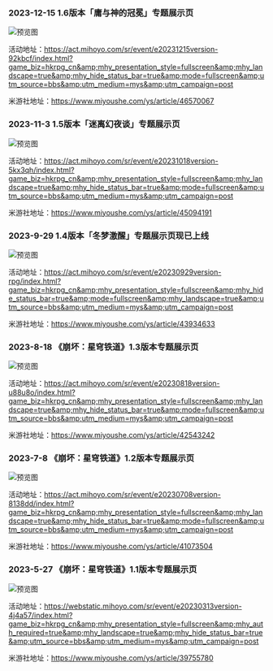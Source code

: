 ### 2023-12-15 1.6版本「庸与神的冠冕」专题展示页

![预览图](https://upload-bbs.miyoushe.com/upload/2023/12/14/288909600/8121077f7e5c168e04ffb05203f7e668_8148881610182026936.jpg)

活动地址：https://act.mihoyo.com/sr/event/e20231215version-92kbcf/index.html?game_biz=hkrpg_cn&amp;mhy_presentation_style=fullscreen&amp;mhy_landscape=true&amp;mhy_hide_status_bar=true&amp;mode=fullscreen&amp;utm_source=bbs&amp;utm_medium=mys&amp;utm_campaign=post

米游社地址：https://www.miyoushe.com/ys/article/46570067



### 2023-11-3 1.5版本「迷离幻夜谈」专题展示页

![预览图](https://upload-bbs.miyoushe.com/upload/2023/11/02/288909600/e19403a9da1e50ce7c129dfe961da8d9_5645192299010372689.jpg)

活动地址：https://act.mihoyo.com/sr/event/e20231018version-5kx3qh/index.html?game_biz=hkrpg_cn&amp;mhy_presentation_style=fullscreen&amp;mhy_landscape=true&amp;mhy_hide_status_bar=true&amp;mode=fullscreen&amp;utm_source=bbs&amp;utm_medium=mys&amp;utm_campaign=post

米游社地址：https://www.miyoushe.com/ys/article/45094191


### 2023-9-29 1.4版本「冬梦激醒」专题展示页现已上线

![预览图](https://upload-bbs.miyoushe.com/upload/2023/09/28/288909600/c2455242d308e511c7cffec51ea61f4f_7785947778194388456.jpg)

活动地址：https://act.mihoyo.com/sr/event/e20230929version-rpg/index.html?game_biz=hkrpg_cn&amp;mhy_presentation_style=fullscreen&amp;mhy_hide_status_bar=true&amp;mode=fullscreen&amp;mhy_landscape=true&amp;utm_source=bbs&amp;utm_medium=mys&amp;utm_campaign=post

米游社地址：https://www.miyoushe.com/ys/article/43934633


### 2023-8-18 《崩坏：星穹铁道》1.3版本专题展示页

![预览图](https://upload-bbs.miyoushe.com/upload/2023/08/17/288909600/016660d5ef7ceb8b9fd2cc4bee0831d4_6125956920665134093.png)

活动地址：https://act.mihoyo.com/sr/event/e20230818version-u88u8o/index.html?game_biz=hkrpg_cn&amp;mhy_presentation_style=fullscreen&amp;mhy_landscape=true&amp;mhy_hide_status_bar=true&amp;mode=fullscreen&amp;utm_source=bbs&amp;utm_medium=mys&amp;utm_campaign=post

米游社地址：https://www.miyoushe.com/ys/article/42543242


### 2023-7-8 《崩坏：星穹铁道》1.2版本专题展示页

![预览图](https://upload-bbs.miyoushe.com/upload/2023/07/07/288909600/544be27c242785e1f324d60606611be4_4045233114088325082.png)

活动地址：https://act.mihoyo.com/sr/event/e20230708version-8138dd/index.html?game_biz=hkrpg_cn&amp;mhy_presentation_style=fullscreen&amp;mhy_landscape=true&amp;mhy_hide_status_bar=true&amp;mode=fullscreen&amp;utm_source=bbs&amp;utm_medium=mys&amp;utm_campaign=post

米游社地址：https://www.miyoushe.com/ys/article/41073504


### 2023-5-27 《崩坏：星穹铁道》1.1版本专题展示页

![预览图](https://upload-bbs.miyoushe.com/upload/2023/05/26/288909600/7a42a8f0969fd0029499fc61c4260e4c_8540583510928563965.png)

活动地址：https://webstatic.mihoyo.com/sr/event/e20230313version-4j4a57/index.html?game_biz=hkrpg_cn&amp;mhy_presentation_style=fullscreen&amp;mhy_auth_required=true&amp;mhy_landscape=true&amp;mhy_hide_status_bar=true&amp;utm_source=bbs&amp;utm_medium=mys&amp;utm_campaign=post

米游社地址：https://www.miyoushe.com/ys/article/39755780


